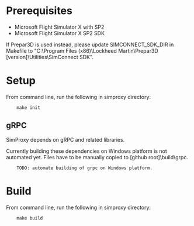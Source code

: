 # Prerequisites

* Microsoft Flight Simulator X with SP2
* Microsoft Flight Simulator X SP2 SDK

If Prepar3D is used instead, please update SIMCONNECT_SDK_DIR in Makefile to "C:\Program Files (x86)\Lockheed Martin\Prepar3D [version]\Utilities\SimConnect SDK".

# Setup

From command line, run the following in simproxy directory:

```
    make init
```

## gRPC

SimProxy depends on gRPC and related libraries.

Currently building these dependencies on Windows platform is not automated yet. Files have to be manually copied to [github root]\build\grpc.

```
    TODO: automate building of grpc on Windows platform.
```

# Build 

From command line, run the following in simproxy directory:

```
    make build
```